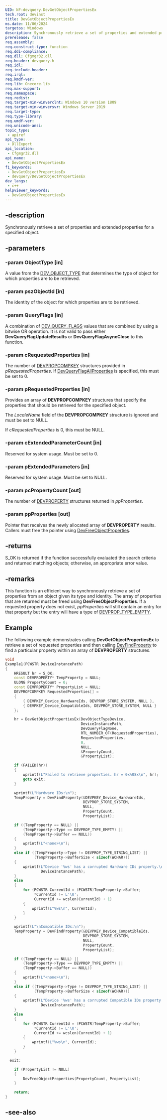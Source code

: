 ```yaml
---
UID: NF:devquery.DevGetObjectPropertiesEx
tech.root: devinst
title: DevGetObjectPropertiesEx
ms.date: 11/06/2024
targetos: Windows
description: Synchronously retrieve a set of properties and extended properties for a specified object.
prerelease: false
req.assembly: 
req.construct-type: function
req.ddi-compliance: 
req.dll: Cfgmgr32.dll
req.header: devquery.h
req.idl: 
req.include-header: 
req.irql: 
req.kmdf-ver: 
req.lib: Onecore.lib
req.max-support: 
req.namespace: 
req.redist: 
req.target-min-winverclnt: Windows 10 version 1809
req.target-min-winversvr: Windows Server 2019
req.target-type: 
req.type-library: 
req.umdf-ver: 
req.unicode-ansi: 
topic_type:
 - apiref
api_type:
 - DllExport
api_location:
 - Cfgmgr32.dll
api_name:
 - DevGetObjectPropertiesEx
f1_keywords:
 - DevGetObjectPropertiesEx
 - devquery/DevGetObjectPropertiesEx
dev_langs:
 - c++
helpviewer_keywords:
 - DevGetObjectPropertiesEx
---
```


## -description

Synchronously retrieve a set of properties and extended properties for a specified object.

## -parameters

### -param ObjectType [in]

A value from the [DEV_OBJECT_TYPE](../devquerydef/ne-devquerydef-dev_object_type.md) that determines the type of object for which properties are to be retrieved.

### -param pszObjectId [in]

The identity of the object for which properties are to be retrieved.

### -param QueryFlags [in]

A combination of [DEV_QUERY_FLAGS](../devquerydef/ne-devquerydef-dev_query_flags.md) values that are combined by using a bitwise OR operation. It is not valid to pass either **DevQueryFlagUpdateResults** or **DevQueryFlagAsyncClose** to this function.

### -param cRequestedProperties [in]

The number of [DEVPROPCOMPKEY](/windows-hardware/drivers/install/devpropcompkey) structures provided in *pRequestedProperties*. If [DevQueryFlagAllProperties](../devquerydef/ne-devquerydef-dev_query_flags.md) is specified, this must be set to 0.

### -param pRequestedProperties [in]

Provides an array of **DEVPROPCOMPKEY** structures that specify the properties that should be retrieved for the specified object.

The *LocaleName* field of the **DEVPROPCOMPKEY** structure is ignored and must be set to NULL.

If *cRequestedProperties* is 0, this must be NULL.

### -param cExtendedParameterCount [in]

Reserved for system usage. Must be set to 0.

### -param pExtendedParameters [in]

Reserved for system usage. Must be set to NULL.

### -param pcPropertyCount [out]

The number of [DEVPROPERTY](/windows-hardware/drivers/install/devproperty) structures returned in *ppProperties*.

### -param ppProperties [out]

Pointer that receives the newly allocated array of **DEVPROPERTY** results. Callers must free the pointer using [DevFreeObjectProperties](nf-devquery-devfreeobjectproperties.md).


## -returns

S_OK is returned if the function successfully evaluated the search criteria and returned matching objects; otherwise, an appropriate error value.

## -remarks

This function is an efficient way to synchronously retrieve a set of properties from an object given its type and identity. The array of properties that are returned must be freed using **DevFreeObjectProperties**. If a requested property does not exist, *ppProperties* will still contain an entry for that property but the entry will have a type of [DEVPROP_TYPE_EMPTY](/windows-hardware/drivers/install/devprop-type-empty).

## Example

The following example demonstrates calling **DevGetObjectPropertiesEx** to retrieve a set of requested properties and then calling [DevFindProperty](nf-devquery-devfindproperty.md) to find a particular property within an array of **DEVPROPERTY** structures.

```cpp
void
Example1(PCWSTR DeviceInstancePath)
{
    HRESULT hr = S_OK;
    const DEVPROPERTY* TempProperty = NULL;
    ULONG PropertyCount = 0;
    const DEVPROPERTY* PropertyList = NULL;
    DEVPROPCOMPKEY RequestedProperties[] =
    {
        { DEVPKEY_Device_HardwareIds, DEVPROP_STORE_SYSTEM, NULL },
        { DEVPKEY_Device_CompatibleIds, DEVPROP_STORE_SYSTEM, NULL }
    };

    hr = DevGetObjectPropertiesEx(DevObjectTypeDevice,
                                  DeviceInstancePath,
                                  DevQueryFlagNone,
                                  RTL_NUMBER_OF(RequestedProperties),
                                  RequestedProperties,
                                  0,
                                  NULL,
                                  &PropertyCount,
                                  &PropertyList);

    if (FAILED(hr))
    {
        wprintf(L"Failed to retrieve properties. hr = 0x%08x\n", hr);
        goto exit;
    }

    wprintf(L"Hardware IDs:\n");
    TempProperty = DevFindProperty(&DEVPKEY_Device_HardwareIds,
                                   DEVPROP_STORE_SYSTEM,
                                   NULL,
                                   PropertyCount,
                                   PropertyList);

    if ((TempProperty == NULL) ||
        (TempProperty->Type == DEVPROP_TYPE_EMPTY) ||
        (TempProperty->Buffer == NULL))
    {
        wprintf(L"<none>\n");
    }
    else if ((TempProperty->Type != DEVPROP_TYPE_STRING_LIST) ||
             (TempProperty->BufferSize < sizeof(WCHAR)))
    {
        wprintf(L"Device '%ws' has a corrupted Hardware IDs property.\n",
                DeviceInstancePath);
    }
    else
    {
        for (PCWSTR CurrentId = (PCWSTR)TempProperty->Buffer;
             *CurrentId != L'\0';
             CurrentId += wcslen(CurrentId) + 1)
        {
            wprintf(L"%ws\n", CurrentId);
        }
    }

    wprintf(L"\nCompatible IDs:\n");
    TempProperty = DevFindProperty(&DEVPKEY_Device_CompatibleIds,
                                   DEVPROP_STORE_SYSTEM,
                                   NULL,
                                   PropertyCount,
                                   PropertyList);

    if ((TempProperty == NULL) ||
        (TempProperty->Type == DEVPROP_TYPE_EMPTY) ||
        (TempProperty->Buffer == NULL))
    {
        wprintf(L"<none>\n");
    }
    else if ((TempProperty->Type != DEVPROP_TYPE_STRING_LIST) ||
             (TempProperty->BufferSize < sizeof(WCHAR)))
    {
        wprintf(L"Device '%ws' has a corrupted Compatible IDs property.\n",
                DeviceInstancePath);
    }
    else
    {
        for (PCWSTR CurrentId = (PCWSTR)TempProperty->Buffer;
             *CurrentId != L'\0';
             CurrentId += wcslen(CurrentId) + 1)
        {
            wprintf(L"%ws\n", CurrentId);
        }
    }

  exit:

    if (PropertyList != NULL)
    {
        DevFreeObjectProperties(PropertyCount, PropertyList);
    }

    return;
}
```

## -see-also